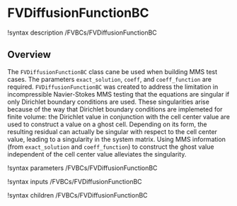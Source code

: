 # FVDiffusionFunctionBC

!syntax description /FVBCs/FVDiffusionFunctionBC

## Overview

The `FVDiffusionFunctionBC` class cane be used when building MMS test cases. The
parameters `exact_solution`, `coeff`, and `coeff_function` are
required.  `FVDiffusionFunctionBC` was created to
address the limitation in incompressible Navier-Stokes MMS testing that the
equations are singular if only Dirichlet boundary conditions are used. These
singularities arise because of the way that Dirichlet boundary conditions are
implemeted for finite volume: the Dirichlet value in conjunction with the cell
center value are used to construct a value on a ghost cell. Depending on its
form, the resulting residual can actually be singular with respect to the cell
center value, leading to a singularity in the system matrix. Using MMS
information (from `exact_solution` and `coeff_function`) to construct the ghost
value independent of the cell center value
alleviates the singularity.

!syntax parameters /FVBCs/FVDiffusionFunctionBC

!syntax inputs /FVBCs/FVDiffusionFunctionBC

!syntax children /FVBCs/FVDiffusionFunctionBC
